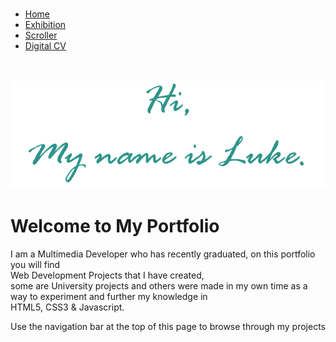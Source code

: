 
<!DOCTYPE html>

<html>
<head>

<meta charset="UTF-8">
<meta name="robots" content="noindex" />
<meta name="robots" content="nofollow" />

<title>My Portfolio</title>
<link href="https://fonts.googleapis.com/css?family=Playball" rel="stylesheet">
<link rel="stylesheet" type="text/css" href="portfolio.css">
<link rel="shortcut icon" href="img/logo.ico">
</head>

<body>
<br>


<ul id="nav">
  <li><a class="active" href="portfolio.html">Home</a></li>
  <li><a href="exhibition/index.html">Exhibition</a></li>
  <li><a href="scroller/index.html">Scroller</a></li>
  <li><a href="digitalcv/Welcome_Page.html">Digital CV</a></li>
</ul>

<br>
<br>

<img id="welcome" src="Untitled.png" alt="Hi" style="width:600;height:400;">

<h1> Welcome to My Portfolio</h1>
<p> I am a Multimedia Developer who has recently graduated, on this portfolio you will find <br>
Web Development Projects that I have created, <br> some are University projects and
others were made in my own time as a way to experiment and further my knowledge in <br> HTML5, CSS3 & Javascript.</p>
<p> Use the navigation bar at the top of this page to browse through my projects</p>

</body>
</html>
